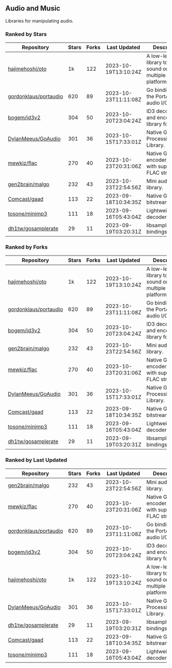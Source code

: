 ## Audio and Music

Libraries for manipulating audio.

### Ranked by Stars

| Repository | Stars | Forks | Last Updated | Description | 
|------------|-------|-------|--------------|-------------|
| [hajimehoshi/oto](https://github.com/hajimehoshi/oto) | 1k | 122 | 2023-10-19T13:10:24Z |  A low-level library to play sound on multiple platforms. |
| [gordonklaus/portaudio](https://github.com/gordonklaus/portaudio) | 620 | 89 | 2023-10-23T11:11:08Z |  Go bindings for the PortAudio audio I/O library. |
| [bogem/id3v2](https://github.com/bogem/id3v2) | 304 | 50 | 2023-10-20T23:04:24Z |  ID3 decoding and encoding library for Go. |
| [DylanMeeus/GoAudio](https://github.com/DylanMeeus/GoAudio) | 301 | 36 | 2023-10-15T17:33:01Z |  Native Go Audio Processing Library. |
| [mewkiz/flac](https://github.com/mewkiz/flac) | 270 | 40 | 2023-10-23T20:31:06Z |  Native Go FLAC encoder/decoder with support for FLAC streams. |
| [gen2brain/malgo](https://github.com/gen2brain/malgo) | 232 | 43 | 2023-10-23T22:54:56Z |  Mini audio library. |
| [Comcast/gaad](https://github.com/Comcast/gaad) | 113 | 22 | 2023-09-18T10:34:35Z |  Native Go AAC bitstream parser. |
| [tosone/minimp3](https://github.com/tosone/minimp3) | 111 | 18 | 2023-09-16T05:43:04Z |  Lightweight MP3 decoder library. |
| [dh1tw/gosamplerate](https://github.com/dh1tw/gosamplerate) | 29 | 11 | 2023-09-19T03:20:31Z |  libsamplerate bindings for go. |

### Ranked by Forks

| Repository | Stars | Forks | Last Updated | Description | 
|------------|-------|-------|--------------|-------------|
| [hajimehoshi/oto](https://github.com/hajimehoshi/oto) | 1k | 122 | 2023-10-19T13:10:24Z |  A low-level library to play sound on multiple platforms. |
| [gordonklaus/portaudio](https://github.com/gordonklaus/portaudio) | 620 | 89 | 2023-10-23T11:11:08Z |  Go bindings for the PortAudio audio I/O library. |
| [bogem/id3v2](https://github.com/bogem/id3v2) | 304 | 50 | 2023-10-20T23:04:24Z |  ID3 decoding and encoding library for Go. |
| [gen2brain/malgo](https://github.com/gen2brain/malgo) | 232 | 43 | 2023-10-23T22:54:56Z |  Mini audio library. |
| [mewkiz/flac](https://github.com/mewkiz/flac) | 270 | 40 | 2023-10-23T20:31:06Z |  Native Go FLAC encoder/decoder with support for FLAC streams. |
| [DylanMeeus/GoAudio](https://github.com/DylanMeeus/GoAudio) | 301 | 36 | 2023-10-15T17:33:01Z |  Native Go Audio Processing Library. |
| [Comcast/gaad](https://github.com/Comcast/gaad) | 113 | 22 | 2023-09-18T10:34:35Z |  Native Go AAC bitstream parser. |
| [tosone/minimp3](https://github.com/tosone/minimp3) | 111 | 18 | 2023-09-16T05:43:04Z |  Lightweight MP3 decoder library. |
| [dh1tw/gosamplerate](https://github.com/dh1tw/gosamplerate) | 29 | 11 | 2023-09-19T03:20:31Z |  libsamplerate bindings for go. |

### Ranked by Last Updated

| Repository | Stars | Forks | Last Updated | Description | 
|------------|-------|-------|--------------|-------------|
| [gen2brain/malgo](https://github.com/gen2brain/malgo) | 232 | 43 | 2023-10-23T22:54:56Z |  Mini audio library. |
| [mewkiz/flac](https://github.com/mewkiz/flac) | 270 | 40 | 2023-10-23T20:31:06Z |  Native Go FLAC encoder/decoder with support for FLAC streams. |
| [gordonklaus/portaudio](https://github.com/gordonklaus/portaudio) | 620 | 89 | 2023-10-23T11:11:08Z |  Go bindings for the PortAudio audio I/O library. |
| [bogem/id3v2](https://github.com/bogem/id3v2) | 304 | 50 | 2023-10-20T23:04:24Z |  ID3 decoding and encoding library for Go. |
| [hajimehoshi/oto](https://github.com/hajimehoshi/oto) | 1k | 122 | 2023-10-19T13:10:24Z |  A low-level library to play sound on multiple platforms. |
| [DylanMeeus/GoAudio](https://github.com/DylanMeeus/GoAudio) | 301 | 36 | 2023-10-15T17:33:01Z |  Native Go Audio Processing Library. |
| [dh1tw/gosamplerate](https://github.com/dh1tw/gosamplerate) | 29 | 11 | 2023-09-19T03:20:31Z |  libsamplerate bindings for go. |
| [Comcast/gaad](https://github.com/Comcast/gaad) | 113 | 22 | 2023-09-18T10:34:35Z |  Native Go AAC bitstream parser. |
| [tosone/minimp3](https://github.com/tosone/minimp3) | 111 | 18 | 2023-09-16T05:43:04Z |  Lightweight MP3 decoder library. |

